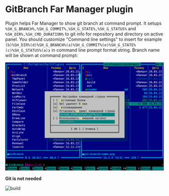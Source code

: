# GitBranch Far Manager plugin

Plugin helps Far Manager to show git branch at command prompt. It setups `%SH_G_BRANCH%,%SH_G_COMMIT%,%SH_G_STATE%,%SH_G_STATUS%`  and `%SH_DIR%,%SH_CMD_DURATION%` to git info for repository and directory on active panel. You should customize "Command line settings" to insert for example `(b)%SH_DIR%(d)%SH_G_BRANCH%(a)%SH_G_COMMIT%(e)%SH_G_STATE%(c)%SH_G_STATUS%(a)❯` in command line prompt format string. Branch name will be shown at command prompt:

![Far Manager plugin show git branch](git-branch-name.png)

**Git is not needed**



![build](https://github.com/smithx/far/workflows/build/badge.svg)
